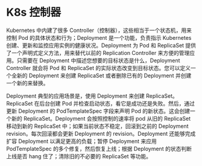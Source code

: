 # K8s 控制器

Kubernetes 中内建了很多 Controller（控制器），这些相当于一个状态机，用来控制 Pod 的具体状态和行为；Deployment 是一个功能，负责指示 Kubernetes 创建、更新和监控应用实例的健康状况。Deployment 为 Pod 和 ReplicaSet 提供了一个声明式定义方法，用来替代以前的 Replication Controller 来方便的管理应用。只需要在 Deployment 中描述您想要的目标状态是什么，Deployment Controller 就会将 Pod 和 ReplicaSet 的实际状态改变到目标状态。您可以定义一个全新的 Deployment 来创建 ReplicaSet 或者删除已有的 Deployment 并创建一个新的来替换。

Deployment 典型的应用场景是，使用 Deployment 来创建 ReplicaSet。ReplicaSet 在后台创建 Pod 并检查启动状态，看它是成功还是失败。然后，通过更新 Deployment 的 PodTemplateSpec 字段来声明 Pod 的新状态。这会创建一个新的 ReplicaSet。Deployment 会按照控制的速率将 pod 从旧的 ReplicaSet 移动到新的 ReplicaSet 中；如果当前状态不稳定，回滚到之前的 Deployment revision。每次回滚都会更新 Deployment 的 revision。Deployment 还能够完成扩容 Deployment 以满足更高的负载；暂停 Deployment 来应用 PodTemplateSpec 的多个修复，然后恢复上线；根据 Deployment 的状态判断上线是否 hang 住了；清除旧的不必要的 ReplicaSet 等功能。
